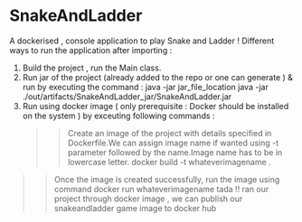 # SnakeAndLadder
A dockerised , console application to play Snake and Ladder ! 
Different ways to run the application after importing :
1. Build the project , run the Main class.
2. Run jar of the project (already added to the repo or one can generate ) & run by executing the command :
    java -jar jar_file_location
    java -jar ./out/artifacts/SnakeAndLadder_jar/SnakeAndLadder.jar
3. Run using docker image ( only prerequisite : Docker should be installed on the system ) by exceuting following commands :
   >> Create an image of the project with details specified in Dockerfile.We can assign image name if wanted using -t parameter followed by the name.Image name has to be in lowercase letter.
    docker build -t whateverimagename .
  >> Once the image is created successfully, run the image using command 
    docker run whateverimagename
  >> tada !! ran our project through docker image , we can publish our snakeandladder game image to docker hub 


